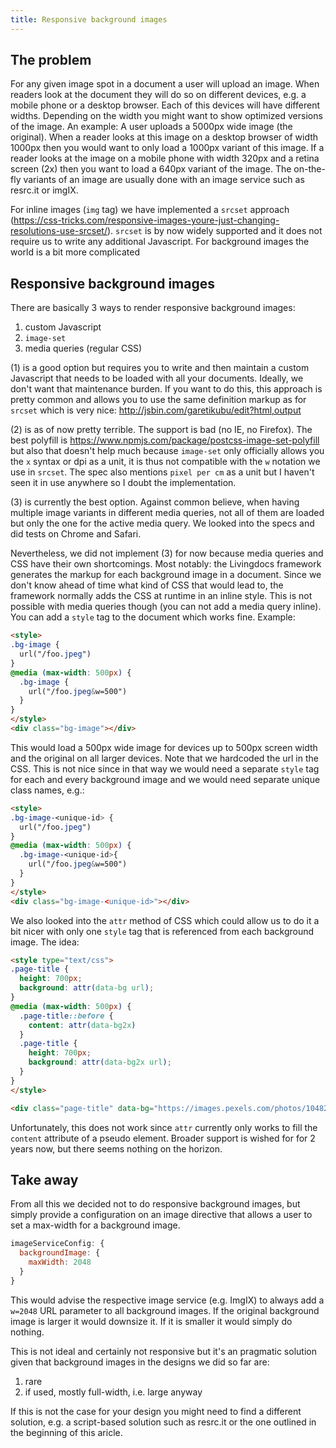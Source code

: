 ```yaml
---
title: Responsive background images
---
```


## The problem

For any given image spot in a document a user will upload an image. When readers look at the document they will do so on different devices, e.g. a mobile phone or a desktop browser. Each of this devices will have different widths. Depending on the width you might want to show optimized versions of the image. An example: A user uploads a 5000px wide image (the original). When a reader looks at this image on a desktop browser of width 1000px then you would want to only load a 1000px variant of this image. If a reader looks at the image on a mobile phone with width 320px and a retina screen (2x) then you want to load a 640px variant of the image. The on-the-fly variants of an image are usually done with an image service such as resrc.it or imgIX.

For inline images (`img` tag) we have implemented a `srcset` approach (https://css-tricks.com/responsive-images-youre-just-changing-resolutions-use-srcset/). `srcset` is by now widely supported and it does not require us to write any additional Javascript. For background images the world is a bit more complicated

## Responsive background images

There are basically 3 ways to render responsive background images:
1. custom Javascript
2. `image-set`
3. media queries (regular CSS)

(1) is a good option but requires you to write and then maintain a custom Javascript that needs to be loaded with all your documents. Ideally, we don't want that maintenance burden. If you want to do this, this approach is pretty common and allows you to use the same definition markup as for `srcset` which is very nice: http://jsbin.com/garetikubu/edit?html,output

(2) is as of now pretty terrible. The support is bad (no IE, no Firefox). The best polyfill is https://www.npmjs.com/package/postcss-image-set-polyfill but also that doesn't help much because `image-set` only officially allows you the `x` syntax or dpi as a unit, it is thus not compatible with the `w` notation we use in `srcset`. The spec also mentions `pixel per cm` as a unit but I haven't seen it in use anywhere so I doubt the implementation.

(3) is currently the best option. Against common believe, when having multiple image variants in different media queries, not all of them are loaded but only the one for the active media query. We looked into the specs and did tests on Chrome and Safari.

Nevertheless, we did not implement (3) for now because media queries and CSS have their own shortcomings. Most notably: the Livingdocs framework generates the markup for each background image in a document. Since we don't know ahead of time what kind of CSS that would lead to, the framework normally adds the CSS at runtime in an inline style. This is not possible with media queries though (you can not add a media query inline). You can add a `style` tag to the document which works fine. Example:
```html
<style>
.bg-image {
  url("/foo.jpeg")
}
@media (max-width: 500px) {
  .bg-image {
    url("/foo.jpeg&w=500")
  }
}
</style>
<div class="bg-image"></div>
```

This would load a 500px wide image for devices up to 500px screen width and the original on all larger devices. Note that we hardcoded the url in the CSS. This is not nice since in that way we would need a separate `style` tag for each and every background image and we would need separate unique class names, e.g.:
```html
<style>
.bg-image-<unique-id> {
  url("/foo.jpeg")
}
@media (max-width: 500px) {
  .bg-image-<unique-id>{
    url("/foo.jpeg&w=500")
  }
}
</style>
<div class="bg-image-<unique-id>"></div>
```

We also looked into the `attr` method of CSS which could allow us to do it a bit nicer with only one `style` tag that is referenced from each background image. The idea:
```html
<style type="text/css">
.page-title {
  height: 700px;
  background: attr(data-bg url);
}
@media (max-width: 500px) {
  .page-title::before {
    content: attr(data-bg2x)
  }
  .page-title {
    height: 700px;
    background: attr(data-bg2x url);
  }
}
</style>

<div class="page-title" data-bg="https://images.pexels.com/photos/104827/cat-pet-animal-domestic-104827.jpeg?w=1260&h=750&auto=compress&cs=tinysrgb" data-bg2x="https://images.pexels.com/photos/96938/pexels-photo-96938.jpeg?w=1260&h=750&auto=compress&cs=tinysrgb">
```

Unfortunately, this does not work since `attr` currently only works to fill the `content` attribute of a pseudo element. Broader support is wished for for 2 years now, but there seems nothing on the horizon.

## Take away

From all this we decided not to do responsive background images, but simply provide a configuration on an image directive that allows a user to set a max-width for a background image.

```js
imageServiceConfig: {
  backgroundImage: {
    maxWidth: 2048
  }
}
```

This would advise the respective image service (e.g. ImgIX) to always add a `w=2048` URL parameter to all background images. If the original background image is larger it would downsize it. If it is smaller it would simply do nothing.

This is not ideal and certainly not responsive but it's an pragmatic solution given that background images in the designs we did so far are:
1. rare
2. if used, mostly full-width, i.e. large anyway

If this is not the case for your design you might need to find a different solution, e.g. a script-based solution such as resrc.it or the one outlined in the beginning of this aricle.
